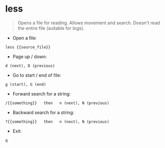 # less

> Opens a file for reading.
> Allows movement and search.
> Doesn't read the entire file (suitable for logs).

- Open a file:

`less {{source_file}}`

- Page up / down:

`d (next), D (previous)`

- Go to start / end of file:

`g (start), G (end)`

- Forward search for a string:

`/{{something}}   then   n (next), N (previous)`

- Backward search for a string:

`?{{something}}   then   n (next), N (previous)`

- Exit:

`q`
